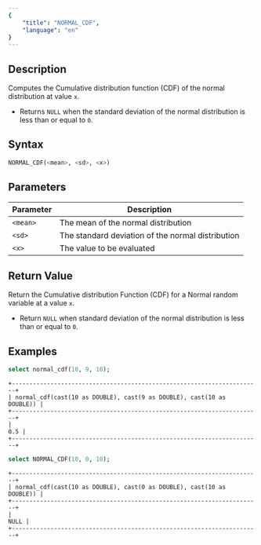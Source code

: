 ```yaml
---
{
    "title": "NORMAL_CDF",
    "language": "en"
}
---
```


<!-- 
Licensed to the Apache Software Foundation (ASF) under one
or more contributor license agreements.  See the NOTICE file
distributed with this work for additional information
regarding copyright ownership.  The ASF licenses this file
to you under the Apache License, Version 2.0 (the
"License"); you may not use this file except in compliance
with the License.  You may obtain a copy of the License at
  http://www.apache.org/licenses/LICENSE-2.0
Unless required by applicable law or agreed to in writing,
software distributed under the License is distributed on an
"AS IS" BASIS, WITHOUT WARRANTIES OR CONDITIONS OF ANY
KIND, either express or implied.  See the License for the
specific language governing permissions and limitations
under the License.
-->

## Description

Computes the Cumulative distribution function (CDF) of the normal distribution at value `x`.

- Returns `NULL` when the standard deviation of the normal distribution is less than or equal to `0`.

## Syntax

```sql
NORMAL_CDF(<mean>, <sd>, <x>)
```

## Parameters  

| Parameter | Description |
| -- | -- |
| `<mean>` | The mean of the normal distribution |
| `<sd>` | The standard deviation of the normal distribution |
| `<x>` | The value to be evaluated |

## Return Value

Return the Cumulative distribution Function (CDF) for a Normal random variable at a value `x`.

- Return `NULL` when standard deviation of the normal distribution is less than or equal to `0`.

## Examples

```sql
select normal_cdf(10, 9, 10);
```

```text
+-----------------------------------------------------------------------+
| normal_cdf(cast(10 as DOUBLE), cast(9 as DOUBLE), cast(10 as DOUBLE)) |
+-----------------------------------------------------------------------+
|                                                                   0.5 |
+-----------------------------------------------------------------------+
```

```sql
select NORMAL_CDF(10, 0, 10);
```

```text
+-----------------------------------------------------------------------+
| normal_cdf(cast(10 as DOUBLE), cast(0 as DOUBLE), cast(10 as DOUBLE)) |
+-----------------------------------------------------------------------+
|                                                                  NULL |
+-----------------------------------------------------------------------+
```
